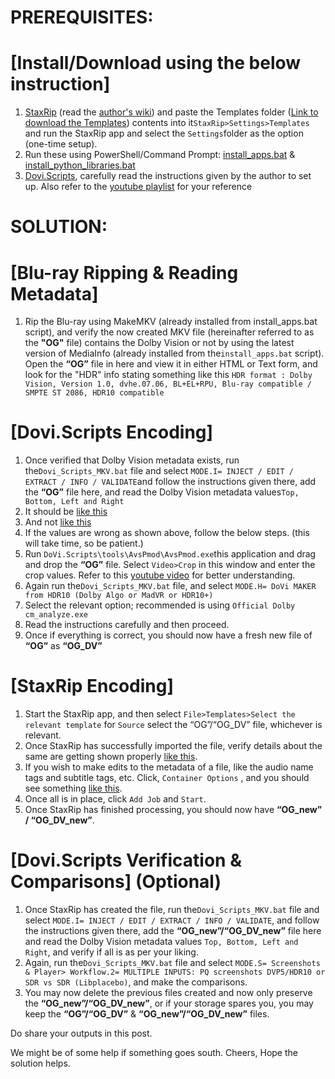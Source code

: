 # PREREQUISITES:

# [Install/Download using the below instruction]

1. [StaxRip](https://github.com/staxrip/staxrip/releases/) (read the [author's wiki](https://github.com/staxrip/staxrip/wiki)) and paste the Templates folder ([Link to download the Templates](https://github.com/fisher745/Encoders_Shares/blob/main/Templates.7z)) contents into it`StaxRip>Settings>Templates` and run the StaxRip app and select the `Settings`folder as the option (one-time setup).
2. Run these using PowerShell/Command Prompt: [install\_apps.bat](https://github.com/fisher745/Encoders_Shares/blob/main/install_apps.bat) & [install\_python\_libraries.bat](https://github.com/fisher745/Encoders_Shares/blob/main/install_python_libraries.bat)
3. [Dovi.Scripts](https://github.com/R3S3t9999/DoVi_Scripts), carefully read the instructions given by the author to set up. Also refer to the [youtube playlist](https://youtube.com/playlist?list=PLFGpkrmX_eOL2Dre1ZyIJP2uMtcQYH8ql&si=8NahH9MHSyHtc0ej) for your reference

# SOLUTION:

# [Blu-ray Ripping & Reading Metadata]

1. Rip the Blu-ray using MakeMKV (already installed from install\_apps.bat script), and verify the now created MKV file (hereinafter referred to as the **"OG"** file) contains the Dolby Vision or not by using the latest version of MediaInfo (already installed from the`install_apps.bat` script). Open the **“OG”** file in here and view it in either HTML or Text form, and look for the "HDR" info stating something like this `HDR format : Dolby Vision, Version 1.0, dvhe.07.06, BL+EL+RPU, Blu-ray compatible / SMPTE ST 2086, HDR10 compatible`

# [Dovi.Scripts Encoding]

1. Once verified that Dolby Vision metadata exists, run the`Dovi_Scripts_MKV.bat` file and select `MODE.I= INJECT / EDIT / EXTRACT / INFO / VALIDATE`and follow the instructions given there, add the **“OG”** file here, and read the Dolby Vision metadata values`Top, Bottom, Left and Right`
2. It should be [like this](https://github.com/fisher745/Encoders_Shares/blob/main/Ok-Info_Screen_of_Dovi.Scripts.png)
3. And not [like this](https://github.com/fisher745/Encoders_Shares/blob/main/Not_Ok-Info_Screen_of_Dovi.Scripts.png)
4. If the values are wrong as shown above, follow the below steps. (this will take time, so be patient.)
5. Run `DoVi.Scripts\tools\AvsPmod\AvsPmod.exe`this application and drag and drop the **“OG”** file. Select `Video>Crop` in this window and enter the crop values. Refer to this [youtube video](https://www.youtube.com/watch?v=jBqbG5XM54g&list=PLFGpkrmX_eOL2Dre1ZyIJP2uMtcQYH8ql&index=7&pp=iAQB) for better understanding.
6. Again run the`Dovi_Scripts_MKV.bat` file, and select `MODE.H= DoVi MAKER from HDR10 (Dolby Algo or MadVR or HDR10+)`
7. Select the relevant option; recommended is using `Official Dolby cm_analyze.exe`
8. Read the instructions carefully and then proceed.
9. Once if everything is correct, you should now have a fresh new file of **“OG”** as **“OG\_DV”**

# [StaxRip Encoding]

1. Start the StaxRip app, and then select `File>Templates>Select the relevant template` for `Source` select the “OG”/“OG\_DV” file, whichever is relevant.
2. Once StaxRip has successfully imported the file, verify details about the same are getting shown properly [like this](https://github.com/staxrip/staxrip/raw/master/Image/Screenshots/Main.png).
3. If you wish to make edits to the metadata of a file, like the audio name tags and subtitle tags, etc. Click, `Container Options` , and you should see something [like this](https://raw.githubusercontent.com/staxrip/staxrip/master/Image/Screenshots/Muxing.png).
4. Once all is in place, click `Add Job` and `Start`.
5. Once StaxRip has finished processing, you should now have **“OG\_new” / “OG\_DV\_new”**.

# [Dovi.Scripts Verification & Comparisons] (Optional)

1. Once StaxRip has created the file, run the`Dovi_Scripts_MKV.bat` file and select `MODE.I= INJECT / EDIT / EXTRACT / INFO / VALIDATE`, and follow the instructions given there, add the **“OG\_new”/“OG\_DV\_new”** file here and read the Dolby Vision metadata values `Top, Bottom, Left and Right`, and verify if all is as per your liking.
2. Again, run the`Dovi_Scripts_MKV.bat` file and select `MODE.S= Screenshots & Player> Workflow.2= MULTIPLE INPUTS: PQ screenshots DVP5/HDR10 or SDR vs SDR (Libplacebo)`, and make the comparisons.
3. You may now delete the previous files created and now only preserve the **“OG\_new”/“OG\_DV\_new”**, or if your storage spares you, you may keep the **“OG”/“OG\_DV”** & **“OG\_new”/“OG\_DV\_new”** files.

Do share your outputs in this post.

We might be of some help if something goes south. Cheers, Hope the solution helps.
